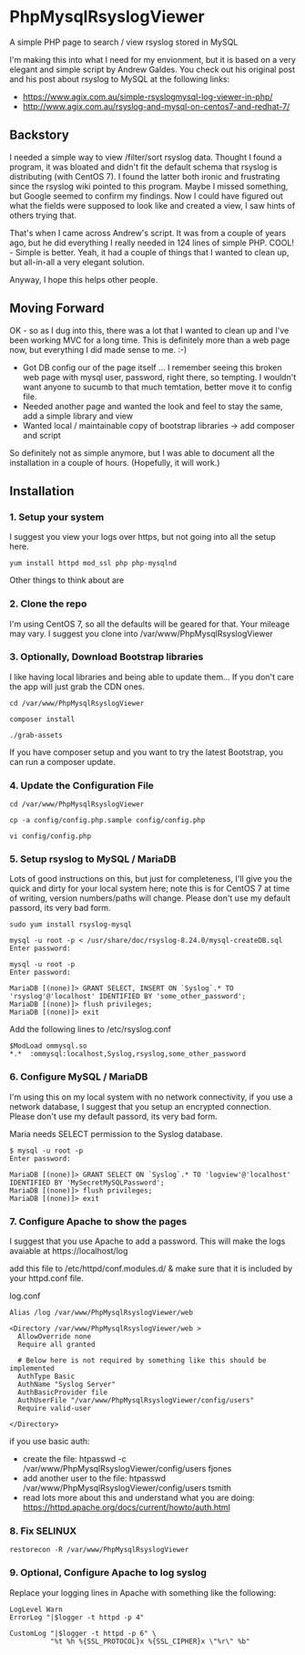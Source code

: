 # PhpMysqlRsyslogViewer
A simple PHP page to search / view rsyslog stored in MySQL

I'm making this into what I need for my envionment, but it is based on a very elegant and simple script by Andrew Galdes. You check out his original post and his post about rsyslog to MySQL at the following links:

* https://www.agix.com.au/simple-rsyslogmysql-log-viewer-in-php/
* http://www.agix.com.au/rsyslog-and-mysql-on-centos7-and-redhat-7/

## Backstory
I needed a simple way to view /filter/sort rsyslog data. Thought I found a program, it was bloated and didn't fit the default schema that rsyslog is distributing (with CentOS 7). I found the latter both ironic and frustrating since the rsyslog wiki pointed to this program. Maybe I missed something, but Google seemed to confirm my findings. Now I could have figured out what the fields were supposed to look like and created a view, I saw hints of others trying that.

That's when I came across Andrew's script. It was from a couple of years ago, but he did everything I really needed in 124 lines of simple PHP. COOL! - Simple is better. Yeah, it had a couple of things that I wanted to clean up, but all-in-all a very elegant solution.

Anyway, I hope this helps other people.

## Moving Forward

OK - so as I dug into this, there was a lot that I wanted to clean up and I've been working MVC for a long time. This is definitely more than a web page now, but everything I did made sense to me. :-)

* Got DB config our of the page itself ... I remember seeing this broken web page with mysql user, password, right there, so tempting. I wouldn't want anyone to sucumb to that much temtation, better move it to config file.
* Needed another page and wanted the look and feel to stay the same, add a simple library and view
* Wanted local / maintainable copy of bootstrap libraries -> add composer and script

So definitely not as simple anymore, but I was able to document all the installation in a couple of hours. (Hopefully, it will work.)

## Installation

### 1. Setup your system

I suggest you view your logs over https, but not going into all the setup here.

```
yum install httpd mod_ssl php php-mysqlnd
```

Other things to think about are 

### 2. Clone the repo

I'm using CentOS 7, so all the defaults will be geared for that. Your mileage may vary. I suggest you clone into /var/www/PhpMysqlRsyslogViewer

### 3. Optionally, Download Bootstrap libraries

I like having local libraries and being able to update them... If you don't care the app will just grab the CDN ones.

```
cd /var/www/PhpMysqlRsyslogViewer

composer install

./grab-assets
```

If you have composer setup and you want to try the latest Bootstrap, you can run a composer update.

### 4. Update the Configuration File

```
cd /var/www/PhpMysqlRsyslogViewer

cp -a config/config.php.sample config/config.php

vi config/config.php
```

### 5. Setup rsyslog to MySQL / MariaDB

Lots of good instructions on this, but just for completeness, I'll give you the quick and dirty for your local system here; note this is for CentOS 7 at time of writing, version numbers/paths will change. Please don't use my default passord, its very bad form. 

```
sudo yum install rsyslog-mysql

mysql -u root -p < /usr/share/doc/rsyslog-8.24.0/mysql-createDB.sql 
Enter password: 

mysql -u root -p
Enter password: 

MariaDB [(none)]> GRANT SELECT, INSERT ON `Syslog`.* TO 'rsyslog'@'localhost' IDENTIFIED BY 'some_other_password';
MariaDB [(none)]> flush privileges;
MariaDB [(none)]> exit
```

Add the following lines to /etc/rsyslog.conf

```
$ModLoad ommysql.so
*.*  :ommysql:localhost,Syslog,rsyslog,some_other_password
```

### 6. Configure MySQL / MariaDB

I'm using this on my local system with no network connectivity, if you use a network database, I suggest that you setup an encrypted connection. Please don't use my default passord, its very bad form. 

Maria needs SELECT permission to the Syslog database.

```
$ mysql -u root -p 
Enter password: 

MariaDB [(none)]> GRANT SELECT ON `Syslog`.* TO 'logview'@'localhost' IDENTIFIED BY 'MySecretMySQLPassword';
MariaDB [(none)]> flush privileges;
MariaDB [(none)]> exit
```

### 7. Configure Apache to show the pages

I suggest that you use Apache to add a password. This will make the logs avaiable at https://localhost/log

add this file to /etc/httpd/conf.modules.d/ & make sure that it is included by your httpd.conf file.

log.conf

```
Alias /log /var/www/PhpMysqlRsyslogViewer/web

<Directory /var/www/PhpMysqlRsyslogViewer/web >
  AllowOverride none
  Require all granted
  
  # Below here is not required by something like this should be implemented
  AuthType Basic
  AuthName "Syslog Server"
  AuthBasicProvider file
  AuthUserFile "/var/www/PhpMysqlRsyslogViewer/config/users"
  Require valid-user
  
</Directory>
```

if you use basic auth:

* create the file: htpasswd -c /var/www/PhpMysqlRsyslogViewer/config/users fjones
* add another user to the file: htpasswd /var/www/PhpMysqlRsyslogViewer/config/users tsmith
* read lots more about this and understand what you are doing: https://httpd.apache.org/docs/current/howto/auth.html



### 8. Fix SELINUX

```
restorecon -R /var/www/PhpMysqlRsyslogViewer
```

### 9. Optional, Configure Apache to log syslog

Replace your logging lines in Apache with something like the following:

```
LogLevel Warn
ErrorLog "|$logger -t httpd -p 4"

CustomLog "|$logger -t httpd -p 6" \
          "%t %h %{SSL_PROTOCOL}x %{SSL_CIPHER}x \"%r\" %b"
```



